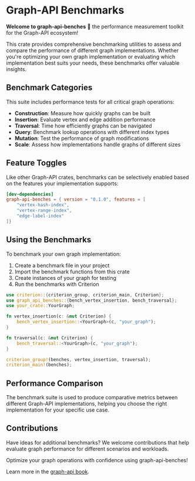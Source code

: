 # Graph-API Benchmarks

**Welcome to graph-api-benches**  the performance measurement toolkit for the Graph-API ecosystem!

This crate provides comprehensive benchmarking utilities to assess and compare the performance of different graph implementations. Whether you're optimizing your own graph implementation or evaluating which implementation best suits your needs, these benchmarks offer valuable insights.

## Benchmark Categories

This suite includes performance tests for all critical graph operations:

* **Construction**: Measure how quickly graphs can be built
* **Insertion**: Evaluate vertex and edge addition performance
* **Traversal**: Time how efficiently graphs can be navigated
* **Query**: Benchmark lookup operations with different index types
* **Mutation**: Test the performance of graph modifications
* **Scale**: Assess how implementations handle graphs of different sizes

## Feature Toggles

Like other Graph-API crates, benchmarks can be selectively enabled based on the features your implementation supports:

```toml
[dev-dependencies]
graph-api-benches = { version = "0.1.0", features = [
    "vertex-hash-index",
    "vertex-range-index",
    "edge-label-index"
]}
```

## Using the Benchmarks

To benchmark your own graph implementation:

1. Create a benchmark file in your project
2. Import the benchmark functions from this crate
3. Create instances of your graph for testing
4. Run the benchmarks with Criterion

```rust
use criterion::{criterion_group, criterion_main, Criterion};
use graph_api_benches::{bench_vertex_insertion, bench_traversal};
use your_crate::YourGraph;

fn vertex_insertion(c: &mut Criterion) {
    bench_vertex_insertion::<YourGraph>(c, "your_graph");
}

fn traversal(c: &mut Criterion) {
    bench_traversal::<YourGraph>(c, "your_graph");
}

criterion_group!(benches, vertex_insertion, traversal);
criterion_main!(benches);
```

## Performance Comparison

The benchmark suite is used to produce comparative metrics between different Graph-API implementations, helping you choose the right implementation for your specific use case.

## Contributions

Have ideas for additional benchmarks? We welcome contributions that help evaluate graph performance for different scenarios and workloads.

Optimize your graph operations with confidence using graph-api-benches!

Learn more in the [graph-api book](https://bryncooke.github.io/graph-api/).